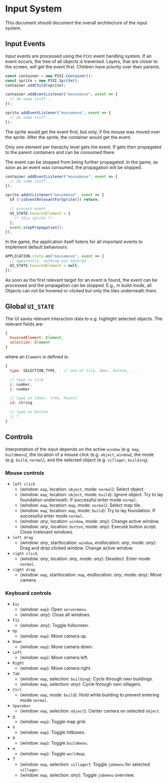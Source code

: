 # Input System

This document should document the overall architecture of the input system.

## Input Events

Input events are processed using the `PIXI` event handling system. If an event
occurs, the tree of all objects is traversed. Layers, that are closer to the
screen, will get the event first. Children have priority over their parents.

```js
const container = new PIXI.Container();
const sprite = new PIXI.Sprite();
container.addChild(sprite);

container.addEventListener("mousemove", event => {
  // do some stuff...
});

sprite.addEventListener("mousemove", event => {
  // do some stuff...
});
```

The sprite would get the event first, but only, if the mouse was moved over the
sprite. After the sprite, the container would get the event.

Only one element per hierachy level gets the event. If gets then propagated to
the parent containers and can be consumed there.

The event can be stopped from being further propagated. In the game, as soon as
an event was consumed, the propagation will be stopped.

```js
container.addEventListener("mousemove", event => {
  // do some stuff...
});

sprite.addntListener("mousemove", event => {
  if (!isEventRelevantForSprite()) return;

  // process event
  UI_STATE.hoveredElement = {
    /* this sprite */
  };
  event.stopPropagation();
});
```

In the game, the application itself listens for all important events to
implement default behaviours:

```js
APPLICATION.state.on("mousemove", event => {
  // apparently, nothing was hovered
  UI_STATE.hoveredElement = null;
});
```

As soon as the first relevant target for an event is found, the event can
be processed and the propagation can be stopped. E.g., in build mode, all
Objects can not be hovered or clicked but only the tiles underneath them.

## Global `UI_STATE`

The UI saves relevant interaction data to e.g. highlight selected objects. The
relevant fields are:

```js
{
  hoveredElement: Element,
  selection: Element
}
```

where an `Element` is defined is:

```js
{
  type: SELECTION_TYPE,   // one of tile, deer, button, ...

  // type == tile
  i: number,
  j: number

  // type in [deer, tree, house]
  id: string

  // type == button
  // ?
}
```

## Controls

Interpretation of the input depends on the active `window` (e.g. `map`, `buildmenu`), the location of a mouse click (e.g. `object`, `window`), the mode (e.g. `build`, `normal`), and the selected object (e.g. `villager`, `building`).

### Mouse controls

* `left click`
  * (window: `map`, location: `object`, mode: `normal`): Select object.
  * (window: `map`, location: `object`, mode: `build`): Ignore object. Try to lay foundation underneath. If successful enter mode `normal`.
  * (window: `map`, location: `map`, mode: `normal`): Select map tile.
  * (window: `map`, location: `map`, mode: `build`): Try to lay foundation. If successful enter mode `normal`.
  * (window: _any_, location: `window`, mode: _any_): Change active window.
  * (window: _any_, location: `button`, mode: _any_): Execute button script. Close irrelevant windows.
* `left drag`
  * (window: _any_, startlocation: `window`, endlocation: _any_, mode: _any_): Drag and drop clicked window. Change active window.
* `right click`
  * (window: _any_, location: _any_, mode: _any_): Deselect. Enter mode `normal`.
* `right drag`
  * (window: `map`, startlocation: `map`, endlocation: _any_, mode: _any_): Move camera.

### Keyboard controls

* `Esc`
  * (window: `map`): Open `servermenu`.
  * (window: _any_): Close all windows.
* `F11`
  * (window: _any_): Toggle fullscreen.
* `Up`
  * (window: `map`): Move camera up.
* `Down`
  * (window: `map`): Move camera down.
* `Left`
  * (window: `map`): Move camera left.
* `Right`
  * (window: `map`): Move camera right.
* `Tab`
  * (window: `map`, selection: `building`): Cycle through own buildings.
  * (window: `map`, selection: _any_): Cycle through own villagers.
* `Ctrl`
  * (window: `map`, mode: `build`): Hold while building to prevent entering mode `normal`.
* `Spacebar`
  * (window: `map`, selection: `object`): Center camera on selected `object`.
* `g`
  * (window: `map`): Toggle map grid.
* `h`
  * (window: `map`): Toggle hitboxes.
* `b`
  * (window: `map`): Toggle `buildmenu`.
* `m`
  * (window: `map`): Toggle `worldmap`.
* ?
  * (window: `map`, selection: `villager`): Toggle `jobmenu` for selected `villager`.
  * (window: `map`, selection: _any_): Toggle `jobmenu` overview.
